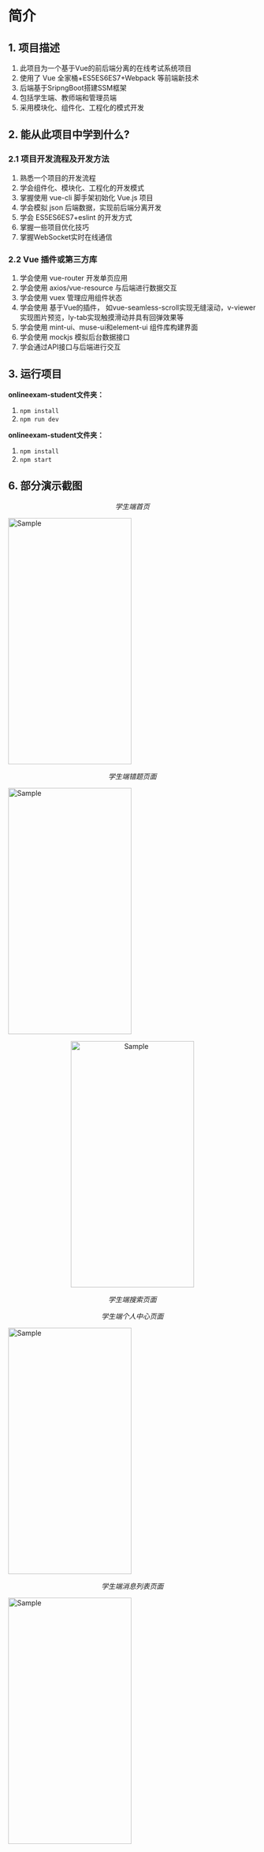 # 简介

## 1. 项目描述

1. 此项目为一个基于Vue的前后端分离的在线考试系统项目
2. 使用了 Vue 全家桶+ES5ES6ES7+Webpack 等前端新技术 
3. 后端基于SripngBoot搭建SSM框架
4. 包括学生端、教师端和管理员端 
5. 采用模块化、组件化、工程化的模式开发 

## 2. 能从此项目中学到什么? 

### 2.1 项目开发流程及开发方法 

1. 熟悉一个项目的开发流程
2. 学会组件化、模块化、工程化的开发模式 
3. 掌握使用 vue-cli 脚手架初始化 Vue.js 项目
4. 学会模拟 json 后端数据，实现前后端分离开发 
5. 学会 ES5ES6ES7+eslint 的开发方式 
6. 掌握一些项目优化技巧 
7. 掌握WebSocket实时在线通信

### 2.2 Vue 插件或第三方库

1. 学会使用 vue-router 开发单页应用 
2. 学会使用 axios/vue-resource 与后端进行数据交互
3. 学会使用 vuex 管理应用组件状态
4. 学会使用 基于Vue的插件， 如vue-seamless-scroll实现无缝滚动，v-viewer实现图片预览，ly-tab实现触摸滑动并具有回弹效果等
5. 学会使用 mint-ui、muse-ui和element-ui 组件库构建界面
6. 学会使用 mockjs 模拟后台数据接口
7. 学会通过API接口与后端进行交互  

## 3. 运行项目

**onlineexam-student文件夹：**

1. `npm install`
2. `npm run dev`

**onlineexam-student文件夹：**

1. `npm install`
2. `npm start`

## 6. 部分演示截图

<p align="center">
  <p align="center">
		<em>学生端首页</em>
	</p>
	<img src="http://qiniu.maweitao.top/student-home.jpg" alt="Sample"  width="250" height="500">
</p>

<p align="center">
  <p align="center">
		<em>学生端错题页面</em>
	</p>
	<img src="http://qiniu.maweitao.top/student-wrong.png" alt="Sample"  width="250" height="500">
</p>

<p align="center">
	<img src="http://qiniu.maweitao.top/student-search.png" alt="Sample"  width="250" height="500">
	<p align="center">
		<em>学生端搜索页面</em>
	</p>
</p>

<p align="center">
  <p align="center">
		<em>学生端个人中心页面</em>
	</p>
	<img src="http://qiniu.maweitao.top/student-profile.png" alt="Sample"  width="250" height="500">
</p>

<p align="center">
  <p align="center">
		<em>学生端消息列表页面</em>
	</p>
	<img src="http://qiniu.maweitao.top/student-profile.jpg" alt="Sample"  width="250" height="500">
</p>
